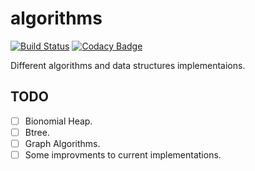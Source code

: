 # algorithms
[![Build Status](https://travis-ci.com/yakout/algorithms.svg?token=8xdgMqps2fwk2PdRCgH7&branch=master)](https://travis-ci.com/yakout/algorithms) [![Codacy Badge](https://api.codacy.com/project/badge/Grade/245da0790dff40d1bad137f7db4b8999)](https://www.codacy.com?utm_source=github.com&amp;utm_medium=referral&amp;utm_content=yakout/algorithms&amp;utm_campaign=Badge_Grade)

Different algorithms and data structures implementaions.

## TODO ##
- [ ] Bionomial Heap.
- [ ] Btree.
- [ ] Graph Algorithms.
- [ ] Some improvments to current implementations.
